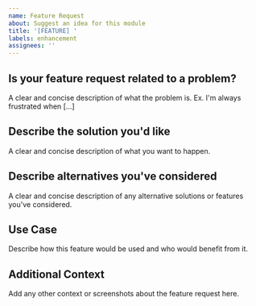 ```yaml
---
name: Feature Request
about: Suggest an idea for this module
title: '[FEATURE] '
labels: enhancement
assignees: ''
---
```


## Is your feature request related to a problem?

A clear and concise description of what the problem is. Ex. I'm always frustrated when [...]

## Describe the solution you'd like

A clear and concise description of what you want to happen.

## Describe alternatives you've considered

A clear and concise description of any alternative solutions or features you've considered.

## Use Case

Describe how this feature would be used and who would benefit from it.

## Additional Context

Add any other context or screenshots about the feature request here.

